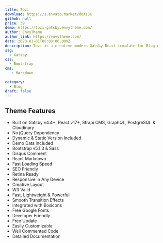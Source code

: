 ```yaml
---
title: Tozi 
download: https://1.envato.market/doXz3K
github: null
price: 39
demo: https://tozi-gatsby.envytheme.com/
author: EnvyTheme
author_link: https://envytheme.com/
date: 2023-01-01T00:00:00.000Z
description: Tozi is a creative modern Gatsby React template for Blog website. It contains full niche homepage demo variations with 25+ inner pages. 
ssg:
  - Gatsby
css:
  - Bootstrap
cms:
   - Markdown
  
category:
  - Blog
draft: false
---
```

## Theme Features

- Built on Gatsby v4.4+, React v17+, Strapi CMS, GraphQL, PostgreSQL & Cloudinary
- No jQuery Dependency
- Dynamic & Static Version Included
- Demo Data Included
- Bootstrap v5.1.3 & Sass
- Disqus Comment
- React Markdown
- Fast Loading Speed
- SEO Friendly
- Retina Ready
- Responsive in Any Device
- Creative Layout
- W3 Valid
- Fast, Lightweight & Powerful
- Smooth Transition Effects
- Integrated with Boxicons
- Free Google Fonts
- Developer Friendly
- Free Update
- Easily Customizable
- Well Commented Code
- Detailed Documentation
